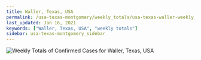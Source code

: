 ```yaml
---
title: Waller, Texas, USA
permalink: /usa-texas-montgomery/weekly_totals/usa-texas-waller-weekly_totals.html
last_updated: Jan 16, 2021
keywords: ["Waller, Texas, USA", "weekly totals"]
sidebar: usa-texas-montgomery_sidebar
---
```


![Weekly Totals of Confirmed Cases for Waller, Texas, USA](/covid_tracker/images/graphs/usa-texas-waller-weekly_totals_graph.png)
